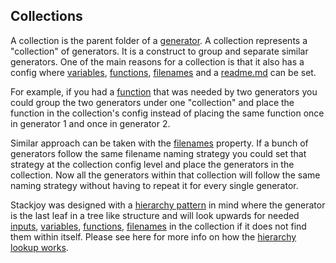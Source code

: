 ## Collections

A collection is the parent folder of a [generator](documentation/generator/introduction). A collection represents a "collection" of generators. It is a 
construct to group and separate similar generators. One of the main reasons for a collection is that it also has a
config where [variables](documentation/generator-config/variables), [functions](documentation/generator-config/functions), [filenames](documentation/generator-config/filenames) and a [readme.md](documentation/generator-config/readme) can be set. 

For example, if you had a [function](documentation/generator-config/functions) that was needed by two generators you could group the two generators under one "collection"
and place the function in the collection's config instead of placing the same function once in generator 1 and once in generator 2.

Similar approach can be taken with the [filenames](documentation/generator-config/filenames) property. If a bunch of generators follow the same filename naming 
strategy you could set that strategy at the collection config level and place the generators in the collection. Now
all the generators within that collection will follow the same naming strategy without having to repeat it for every single generator.

Stackjoy was designed with a [hierarchy pattern](documentation/structure/hierarchy) in mind where the generator is the last leaf in a tree like structure 
and will look upwards for needed [inputs](documentation/generator/inputs), [variables](documentation/generator-config/variables), [functions](documentation/generator-config/functions), [filenames](documentation/generator-config/filenames) in the collection if it does not find them
within itself. Please see here for more info on how the [hierarchy lookup works](documentation/structure/hierarchy).


